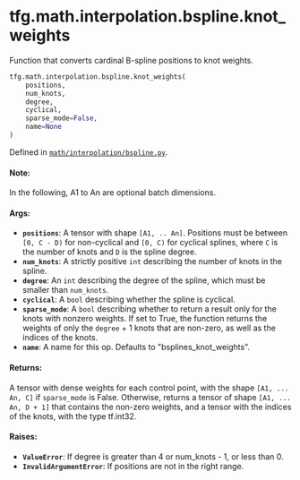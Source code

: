 <div itemscope itemtype="http://developers.google.com/ReferenceObject">
<meta itemprop="name" content="tfg.math.interpolation.bspline.knot_weights" />
<meta itemprop="path" content="Stable" />
</div>

# tfg.math.interpolation.bspline.knot_weights

Function that converts cardinal B-spline positions to knot weights.

``` python
tfg.math.interpolation.bspline.knot_weights(
    positions,
    num_knots,
    degree,
    cyclical,
    sparse_mode=False,
    name=None
)
```



Defined in [`math/interpolation/bspline.py`](https://github.com/tensorflow/graphics/blob/master/tensorflow_graphics/math/interpolation/bspline.py).

<!-- Placeholder for "Used in" -->

#### Note:

In the following, A1 to An are optional batch dimensions.


#### Args:

* <b>`positions`</b>: A tensor with shape `[A1, .. An]`. Positions must be between
  `[0, C - D)` for non-cyclical and `[0, C)` for cyclical splines, where `C`
  is the number of knots and `D` is the spline degree.
* <b>`num_knots`</b>: A strictly positive `int` describing the number of knots in the
  spline.
* <b>`degree`</b>: An `int` describing the degree of the spline, which must be smaller
  than `num_knots`.
* <b>`cyclical`</b>: A `bool` describing whether the spline is cyclical.
* <b>`sparse_mode`</b>: A `bool` describing whether to return a result only for the
  knots with nonzero weights. If set to True, the function returns the
  weights of only the `degree` + 1 knots that are non-zero, as well as the
  indices of the knots.
* <b>`name`</b>: A name for this op. Defaults to "bsplines_knot_weights".


#### Returns:

A tensor with dense weights for each control point, with the shape
`[A1, ... An, C]` if `sparse_mode` is False.
Otherwise, returns a tensor of shape `[A1, ... An, D + 1]` that contains the
non-zero weights, and a tensor with the indices of the knots, with the type
tf.int32.


#### Raises:

* <b>`ValueError`</b>: If degree is greater than 4 or num_knots - 1, or less than 0.
* <b>`InvalidArgumentError`</b>: If positions are not in the right range.